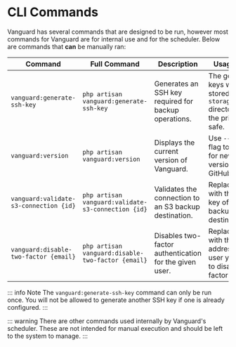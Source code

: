 # CLI Commands

Vanguard has several commands that are designed to be run, however most commands for Vanguard are for internal use and for the scheduler. Below are commands that **can** be manually ran:

| Command                                | Full Command                                        | Description                                            | Usage Notes                                                                                      |
|----------------------------------------|-----------------------------------------------------|--------------------------------------------------------|--------------------------------------------------------------------------------------------------|
| `vanguard:generate-ssh-key`            | `php artisan vanguard:generate-ssh-key`             | Generates an SSH key required for backup operations.   | The generated keys will be stored in the `storage/app/ssh` directory. Keep the private key safe. |
| `vanguard:version`                     | `php artisan vanguard:version`                      | Displays the current version of Vanguard.              | Use `--check` flag to check for newer versions on GitHub.                                        |
| `vanguard:validate-s3-connection {id}` | `php artisan vanguard:validate-s3-connection {id}` | Validates the connection to an S3 backup destination.  | Replace `{id}` with the primary key of the backup destination.                                   |
| `vanguard:disable-two-factor {email}`  | `php artisan vanguard:disable-two-factor {email}` | Disables two-factor authentication for the given user. | Replace `{email}` with the email address of the user you wish to disable two-factor for.         |

::: info Note
The `vanguard:generate-ssh-key` command can only be run once. You will not be allowed to generate another SSH key if one is already configured.
:::

::: warning
There are other commands used internally by Vanguard's scheduler. These are not intended for manual execution and should be left to the system to manage.
:::